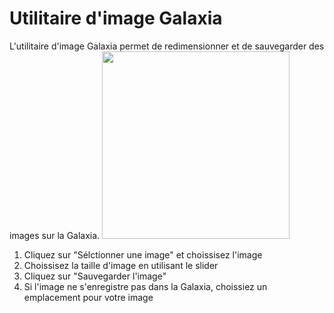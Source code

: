 # Utilitaire d'image Galaxia
L'utilitaire d'image Galaxia permet de redimensionner et de sauvegarder des images sur la Galaxia.
<img src="https://github.com/Emilien-B/sprites/tree/main/utilitaire_image" width="300"></img>
1. Cliquez sur "Sélctionner une image" et choissisez l'image 
2. Choissisez la taille d'image en utilisant le slider
3. Cliquez sur "Sauvegarder l'image"
4. Si l'image ne s'enregistre pas dans la Galaxia, choissiez un emplacement pour votre image